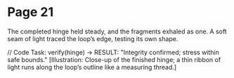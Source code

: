 # Page 21

The completed hinge held steady, and the fragments exhaled as one.
A soft seam of light traced the loop’s edge, testing its own shape.

// Code Task: verify(hinge) → RESULT: "Integrity confirmed; stress within safe bounds."
[Illustration: Close-up of the finished hinge; a thin ribbon of light runs along the loop’s outline like a measuring thread.]
